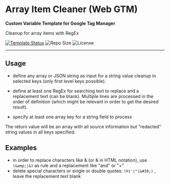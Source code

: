 # Array Item Cleaner (Web GTM)

**Custom Variable Template for Google Tag Manager**

Cleanup for array items with RegEx 

[![Template Status](https://img.shields.io/badge/Community%20Template%20Gallery%20Status-published-green)](https://tagmanager.google.com/gallery/#/owners/mbaersch/templates/array-item-cleaner-web) ![Repo Size](https://img.shields.io/github/repo-size/mbaersch/array-item-cleaner-web) ![License](https://img.shields.io/github/license/mbaersch/array-item-cleaner-web)

---

## Usage
- define any array or JSON string as input for a string value cleanup in selected keys (only first level keys possible).  

- define at least one RegEx for searching text to replace and a replacement text (can be blank). Multiple lines are processed in the order of definition (which might be relevant in order to get the desired result). 

- specify at least one array key for a string field to process

The return value will be an array with all source information but "redacted" string values in all keys specified. 

## Examples
- in order to replace characters like & (or &amp; in HTML notation), use `(&amp;|&)` as rule and a replacement like "and" or "+" 
- delete special characters or single or double quotes: `(®|'|"|&#39;)` , leave the replacement text blank